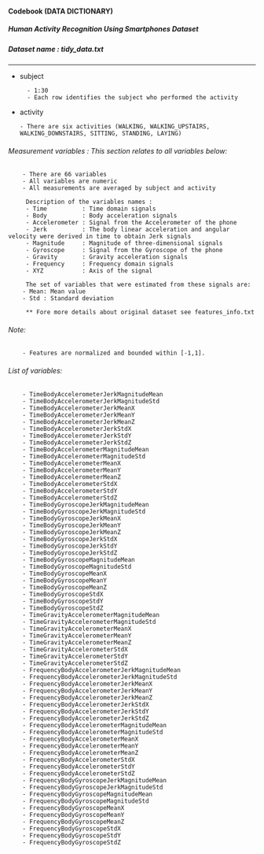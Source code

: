 
#### Codebook (DATA DICTIONARY)
##### Human Activity Recognition Using Smartphones Dataset
##### Dataset name : tidy_data.txt

*****



- subject

        - 1:30
        - Each row identifies the subject who performed the activity



-	activity

        - There are six activities (WALKING, WALKING_UPSTAIRS, WALKING_DOWNSTAIRS, SITTING, STANDING, LAYING)

###### Measurement variables : This section relates to all variables below:

        - There are 66 variables
        - All variables are numeric 
        - All measurements are averaged by subject and activity
         
         Description of the variables names :
         - Time          : Time domain signals
         - Body          : Body acceleration signals
         - Accelerometer : Signal from the Accelerometer of the phone 
         - Jerk          : The body linear acceleration and angular velocity were derived in time to obtain Jerk signals
         - Magnitude     : Magnitude of three-dimensional signals
         - Gyroscope     : Signal from the Gyroscope of the phone 
         - Gravity       : Gravity acceleration signals
         - Frequency     : Frequency domain signals
         - XYZ           : Axis of the signal
         
         The set of variables that were estimated from these signals are: 
        - Mean: Mean value
        - Std : Standard deviation
         
         ** Fore more details about original dataset see features_info.txt
         
###### Note: 

        - Features are normalized and bounded within [-1,1].
         
###### List of variables:

        - TimeBodyAccelerometerJerkMagnitudeMean
        - TimeBodyAccelerometerJerkMagnitudeStd
        - TimeBodyAccelerometerJerkMeanX
        - TimeBodyAccelerometerJerkMeanY
        - TimeBodyAccelerometerJerkMeanZ
        - TimeBodyAccelerometerJerkStdX
        - TimeBodyAccelerometerJerkStdY
        - TimeBodyAccelerometerJerkStdZ
        - TimeBodyAccelerometerMagnitudeMean
        - TimeBodyAccelerometerMagnitudeStd
        - TimeBodyAccelerometerMeanX
        - TimeBodyAccelerometerMeanY
        - TimeBodyAccelerometerMeanZ
        - TimeBodyAccelerometerStdX
        - TimeBodyAccelerometerStdY
        - TimeBodyAccelerometerStdZ
        - TimeBodyGyroscopeJerkMagnitudeMean
        - TimeBodyGyroscopeJerkMagnitudeStd
        - TimeBodyGyroscopeJerkMeanX
        - TimeBodyGyroscopeJerkMeanY
        - TimeBodyGyroscopeJerkMeanZ
        - TimeBodyGyroscopeJerkStdX
        - TimeBodyGyroscopeJerkStdY
        - TimeBodyGyroscopeJerkStdZ
        - TimeBodyGyroscopeMagnitudeMean
        - TimeBodyGyroscopeMagnitudeStd
        - TimeBodyGyroscopeMeanX
        - TimeBodyGyroscopeMeanY
        - TimeBodyGyroscopeMeanZ
        - TimeBodyGyroscopeStdX
        - TimeBodyGyroscopeStdY
        - TimeBodyGyroscopeStdZ
        - TimeGravityAccelerometerMagnitudeMean
        - TimeGravityAccelerometerMagnitudeStd
        - TimeGravityAccelerometerMeanX
        - TimeGravityAccelerometerMeanY
        - TimeGravityAccelerometerMeanZ
        - TimeGravityAccelerometerStdX
        - TimeGravityAccelerometerStdY
        - TimeGravityAccelerometerStdZ
        - FrequencyBodyAccelerometerJerkMagnitudeMean
        - FrequencyBodyAccelerometerJerkMagnitudeStd
        - FrequencyBodyAccelerometerJerkMeanX
        - FrequencyBodyAccelerometerJerkMeanY
        - FrequencyBodyAccelerometerJerkMeanZ
        - FrequencyBodyAccelerometerJerkStdX
        - FrequencyBodyAccelerometerJerkStdY
        - FrequencyBodyAccelerometerJerkStdZ
        - FrequencyBodyAccelerometerMagnitudeMean
        - FrequencyBodyAccelerometerMagnitudeStd
        - FrequencyBodyAccelerometerMeanX
        - FrequencyBodyAccelerometerMeanY
        - FrequencyBodyAccelerometerMeanZ
        - FrequencyBodyAccelerometerStdX
        - FrequencyBodyAccelerometerStdY
        - FrequencyBodyAccelerometerStdZ
        - FrequencyBodyGyroscopeJerkMagnitudeMean
        - FrequencyBodyGyroscopeJerkMagnitudeStd
        - FrequencyBodyGyroscopeMagnitudeMean
        - FrequencyBodyGyroscopeMagnitudeStd
        - FrequencyBodyGyroscopeMeanX
        - FrequencyBodyGyroscopeMeanY
        - FrequencyBodyGyroscopeMeanZ
        - FrequencyBodyGyroscopeStdX
        - FrequencyBodyGyroscopeStdY
        - FrequencyBodyGyroscopeStdZ
